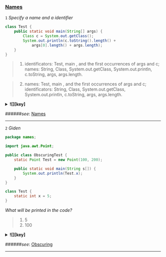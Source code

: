 ### [Names](https://docs.oracle.com/javase/specs/jls/se8/html/jls-6.html "Java Language Specification. Chapter 6. Names") ###

<a name="a1"></a>
`1` *Specify a name and a identifier*

```java
class Test {
    public static void main(String[] args) {
        Class c = System.out.getClass();
        System.out.println(c.toString().length() +
            args[0].length() + args.length);
    }
}
```

>1. identificators: Test, main , and the first occurrences of args and c;</br>
    names: String, Class, System.out.getClass, System.out.println, 
        c.toString, args, args.length.

>2. names: Test, main , and the first occurrences of args and c;</br>
    identificators: String, Class, System.out.getClass, System.out.println, 
        c.toString, args, args.length.

<details>
  <summary><strong title="1">![][key]</strong></summary>
    1 are correct.</br>
    The identifiers Test , main , and the first occurrences of args and c are not names. Rather,
    they are identifiers used in declarations to specify the names of the declared entities. The
    names String , Class , System.out.getClass , System.out.println , c.toString ,
    args , and args.length appear in the example.</br>
    A name is used to refer to an entity declared in a program.
    There are two forms of names: simple names and qualified names.
    A simple name is a single identifier.
    A qualified name consists of a name, a " . " token, and an identifier.    
</details>

######*see*: [Names](https://docs.oracle.com/javase/specs/jls/se8/html/jls-6.html "6.2. Names and Identifiers")

***

<a name="a2"></a>
`2` *Giden*

```java
package names;

import java.awt.Point;

public class ObscuringTest {
    static Point Test = new Point(100, 200);

    public static void main(String s[]) {
        System.out.println(Test.x);
    }
}

class Test {
    static int x = 5;
}
```

*What will be printed in the code?*

>1. 5
>2. 100

<details>
  <summary><strong title="2">![][key]</strong></summary>
    2 are correct.</br>
    It is may sometimes be impossible to
    refer to a visible type or package declaration via its simple name. 
    We say that such a declaration is obscured.</br>
    <a href="ObscuringTest.java" title="ObscuringTest.java">![][code]</a>
</details>

######*see*: [Obscuring](https://docs.oracle.com/javase/specs/jls/se8/html/jls-6.html#jls-6.4.2 "6.4.2. Obscuring")

***


[key]: https://github.com/vnsmn/interview/blob/master/images/key.png
[help]: https://github.com/vnsmn/interview/blob/master/images/question-24.png
[code]: https://github.com/vnsmn/interview/blob/master/images/source-code-24.png

